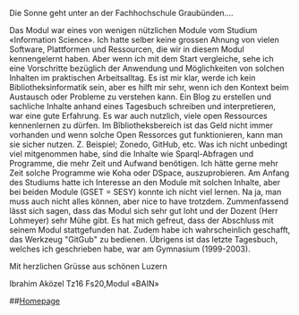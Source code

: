  Die Sonne geht unter an der Fachhochschule Graubünden....

Das Modul war eines von wenigen nützlichen Module vom Studium «Information Science». Ich hatte selber keine grossen Ahnung von vielen Software, Plattformen und Ressourcen, die wir in diesem Modul kennengelernt haben. Aber wenn ich mit dem Start vergleiche, sehe ich eine Vorschritte bezüglich der Anwendung und  Möglichkeiten von solchen Inhalten im praktischen Arbeitsalltag.  Es ist mir klar, werde ich kein Bibliotheksinformatik sein, aber es hilft mir sehr, wenn ich den Kontext beim Austausch oder Probleme zu verstehen kann. Ein Blog zu erstellen und sachliche Inhalte anhand eines Tagesbuch schreiben und interpretieren, war eine gute Erfahrung.  Es war auch nutzlich, viele open Ressources kennenlernen zu dürfen. Im Bîbliotheksbereich ist das Geld nicht immer vorhanden und wenn solche Open Ressorces gut funktionieren, kann man sie sicher nutzen. Z. Beispiel; Zonedo, GitHub, etc.
Was ich nicht unbedingt viel mitgenommen habe, sind die Inhalte wie Sparql-Abfragen und Programme, die mehr Zeit und Aufwand benötigen. Ich hätte gerne mehr Zeit solche Programme wie Koha oder DSpace, auszuprobieren. Am Anfang des Studiums hatte ich Interesse an den Module mit solchen Inhalte, aber bei beiden Module (GSET = SESY) konnte ich nicht viel lernen. Na ja, man muss auch nicht alles können, aber nice to have trotzdem.
Zummenfassend lässt sich sagen, dass das Modul sich sehr gut loht und der Dozent (Herr Lohmeyer) sehr Mühe gibt. Es hat mich gefreut, dass der Abschluss mit seinem Modul stattgefunden hat. Zudem habe ich wahrscheinlich geschafft, das Werkzeug "GitGub" zu bedienen. Übrigens ist das letzte Tagesbuch, welches ich geschrieben habe, war am Gymnasium (1999-2003). 

Mit herzlichen Grüsse aus schönen Luzern

Ibrahim Aközel
Tz16
Fs20,Modul «BAIN»


##[Homepage](https://akoezeibrahi.github.io/Blogbeitraege_BAIN20_Akoezel/)
